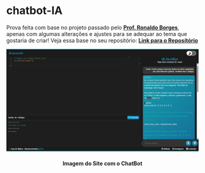 # chatbot-IA

Prova feita com base no projeto passado pelo **[Prof. Ronaldo Borges](https://github.com/profRonaldoIFPI)**, apenas com algumas alterações e ajustes para se adequar ao tema que gostaria de criar! Veja essa base no seu repositório: **[Link para o Repositório](https://github.com/profRonaldoIFPI/TEI_4301_2024/tree/main/chat_bot)**

<img src="https://github.com/IsacBM/chatbot-IA/blob/main/Captura%20de%20tela%202025-07-07%20142026.png?raw=true" alt="Imagem da página com o uso do chatbot!">

<div align="center">
  <h4>Imagem do Site com o ChatBot</h4>
</div>
